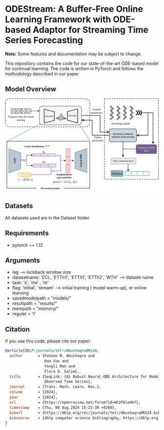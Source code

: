 # ODEStream: A Buffer-Free Online Learning Framework with ODE-based Adaptor for Streaming Time Series Forecasting

**Note:**  Some features and documentation may be subject to change.


This repository contains the code for our state-of-the-art ODE-based model for continual learning. The code is written in PyTorch and follows the methodology described in our paper


## Model Overview

![Model Architecture](Framework.png)



## Datasets
All datasets used are in the Dataset folder. 

## Requirements
- pytorch == 1.12


## Arguments
- lag --> lockback window size
- datasetname: 'ECL, 'ETTm1', 'ETTh1', 'ETTh2', 'WTH' --> dataste name 
- task: 's', 'ms' , 'm'  
- flag:  'initial', 'stream'  --> initial training ( model warm-up), or online learning 
- savedmodelpath = "models/"
- resultpath = "results/"
- mempath = "memory/"
- reguler = 't'





## Citation

If you use this code, please cite our paper:

```bibtex
@article{DBLP:journals/tmlr/Abushaqra0RS24,
  author       = {Futoon M. Abushaqra and
                  Hao Xue and
                  Yongli Ren and
                  Flora D. Salim},
  title        = {SeqLink: {A} Robust Neural-ODE Architecture for Modelling Partially
                  Observed Time Series},
  journal      = {Trans. Mach. Learn. Res.},
  volume       = {2024},
  year         = {2024},
  url          = {https://openreview.net/forum?id=WCUT6leXKf},
  timestamp    = {Thu, 08 Aug 2024 15:22:39 +0200},
  biburl       = {https://dblp.org/rec/journals/tmlr/Abushaqra0RS24.bib},
  bibsource    = {dblp computer science bibliography, https://dblp.org}
}
```




